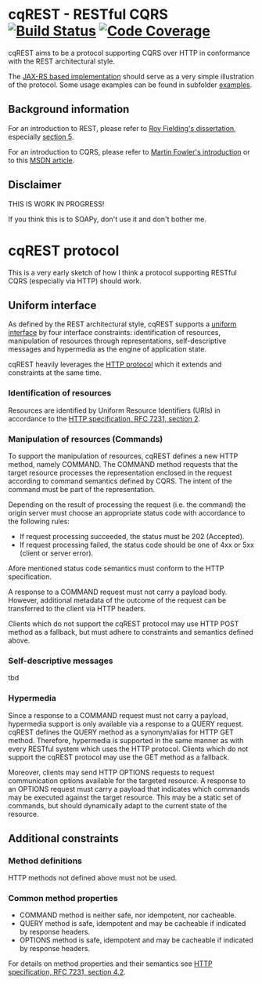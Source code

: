 # cqREST - RESTful CQRS [![Build Status](https://travis-ci.org/sventorben/cqrest.svg?branch=master)](https://travis-ci.org/sventorben/cqrest) [![Code Coverage](https://img.shields.io/codecov/c/github/sventorben/cqrest/master.svg)](https://codecov.io/github/sventorben/cqrest?branch=master)


cqREST aims to be a protocol supporting CQRS over HTTP in conformance with the REST architectural style.

The [JAX-RS based implementation](cqrest-core/README.md) should serve as a very simple illustration of the protocol.
Some usage examples can be found in subfolder [examples](examples).

## Background information

For an introduction to REST, please refer to [Roy Fielding's dissertation](https://www.ics.uci.edu/~fielding/pubs/dissertation/top.htm), especially [section 5](https://www.ics.uci.edu/~fielding/pubs/dissertation/rest_arch_style.htm).

For an introduction to CQRS, please refer to [Martin Fowler's introduction](http://martinfowler.com/bliki/CQRS.html) or to this [MSDN article](https://msdn.microsoft.com/en-us/library/jj591573.aspx).

## Disclaimer

THIS IS WORK IN PROGRESS!

If you think this is to SOAPy, don't use it and don't bother me.


# cqREST protocol

This is a very early sketch of how I think a protocol supporting RESTful CQRS (especially via HTTP) should work.

## Uniform interface

As defined by the REST architectural style, cqREST supports a [uniform interface](https://www.ics.uci.edu/~fielding/pubs/dissertation/rest_arch_style.htm#sec_5_1_5) by four interface constraints: identification of resources, manipulation of resources through representations, self-descriptive messages and hypermedia as the engine of application state.

cqREST heavily leverages the [HTTP protocol](https://tools.ietf.org/html/rfc7230) which it extends and constraints at the same time. 

### Identification of resources

Resources are identified by Uniform Resource Identifiers (URIs) in accordance to the [HTTP specification, RFC 7231, section 2](https://tools.ietf.org/html/rfc7231#section-2).

### Manipulation of resources (Commands)

To support the manipulation of resources, cqREST defines a new HTTP method, namely COMMAND.
The COMMAND method requests that the target resource processes the representation enclosed in the request according to command semantics defined by CQRS. The intent of the command must be part of the representation.

Depending on the result of processing the request (i.e. the command) the origin server must choose an appropriate status code with accordance to the following rules:
* If request processing succeeded, the status must be 202 (Accepted).
* If request processing failed, the status code should be one of 4xx or 5xx (client or server error).

Afore mentioned status code semantics must conform to the HTTP specification.

A response to a COMMAND request must not carry a payload body. However, additional metadata of the outcome of the request can be transferred to the client via HTTP headers.

Clients which do not support the cqREST protocol may use HTTP POST method as a fallback, but must adhere to constraints and semantics defined above.

### Self-descriptive messages

tbd

### Hypermedia

Since a response to a COMMAND request must not carry a payload, hypermedia support is only available via a response to a QUERY request.
cqREST defines the QUERY method as a synonym/alias for HTTP GET method. Therefore, hypermedia is supported in the same manner as with every RESTful system which uses the HTTP protocol. 
Clients which do not support the cqREST protocol may use the GET method as a fallback.

Moreover, clients may send HTTP OPTIONS requests to request communication options available for the targeted resource. A response to an OPTIONS request must carry a payload that indicates which commands may be executed against the target resource. This may be a static set of commands, but should dynamically adapt to the current state of the resource.  

## Additional constraints

### Method definitions
HTTP methods not defined above must not be used.

### Common method properties

* COMMAND method is neither safe, nor idempotent, nor cacheable.
* QUERY method is safe, idempotent and may be cacheable if indicated by response headers.
* OPTIONS method is safe, idempotent and may be cacheable if indicated by response headers. 

For details on method properties and their semantics see [HTTP specification, RFC 7231, section 4.2](https://tools.ietf.org/html/rfc7231#section-4.2).